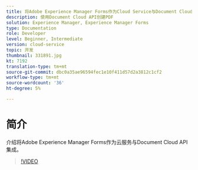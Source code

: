 ```yaml
---
title: 将Adobe Experience Manager Forms作为Cloud Service与Document Cloud
description: 使用Document Cloud API创建PDF
solution: Experience Manager, Experience Manager Forms
type: Documentation
role: Developer
level: Beginner, Intermediate
version: cloud-service
topic: 开发
thumbnail: 331891.jpg
kt: 7192
translation-type: tm+mt
source-git-commit: dbc0a35ae96594fec1e10f411d57d2a3812c1cf2
workflow-type: tm+mt
source-wordcount: '36'
ht-degree: 5%

---
```


# 简介

介绍将Adobe Experience Manager Forms作为云服务与Document Cloud API集成。

>[!VIDEO](https://video.tv.adobe.com/v/331891/?quality=12&learn=on)
